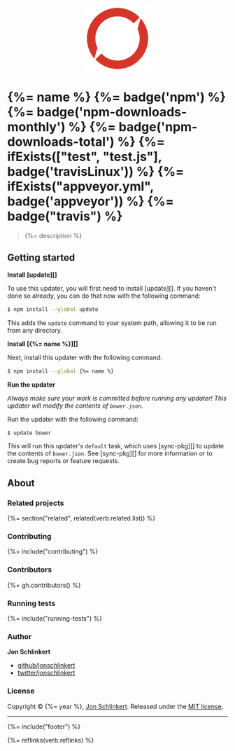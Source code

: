 <p align="center">
  <a href="https://github.com/update/update">
    <img height="150" width="150" src="https://raw.githubusercontent.com/update/update/master/docs/logo.png">
  </a>
</p>

# {%= name %} {%= badge('npm') %} {%= badge('npm-downloads-monthly') %}  {%= badge('npm-downloads-total') %} {%= ifExists(["test", "test.js"], badge('travisLinux')) %} {%= ifExists("appveyor.yml", badge('appveyor')) %} {%= badge("travis") %}

> {%= description %}

## Getting started

**Install [update][]**

To use this updater, you will first need to install [update][]. If you haven't done so already, you can do that now with the following command:

```sh
$ npm install --global update
```

This adds the `update` command to your system path, allowing it to be run from any directory.

**Install [{%= name %}][]**

Next, install this updater with the following command:

```sh
$ npm install --global {%= name %}
```

**Run the updater**

_Always make sure your work is committed before running any updater! This updater will modify the contents of `bower.json`_.

Run the updater with the following command:

```sh
$ update bower
```

This will run this updater's `default` task, which uses [sync-pkg][] to update the contents of `bower.json`. See [sync-pkg][] for more information or to create bug reports or feature requests.

## About
### Related projects
{%= section("related", related(verb.related.list)) %}

### Contributing
{%= include("contributing") %}

### Contributors
{%= gh.contributors() %}

### Running tests
{%= include("running-tests") %}

### Author

**Jon Schlinkert**

* [github/jonschlinkert](https://github.com/jonschlinkert)
* [twitter/jonschlinkert](https://twitter.com/jonschlinkert)

### License
Copyright © {%= year %}, [Jon Schlinkert](https://github.com/jonschlinkert).
Released under the [MIT license](LICENSE).

***

{%= include("footer") %}

{%= reflinks(verb.reflinks) %}
